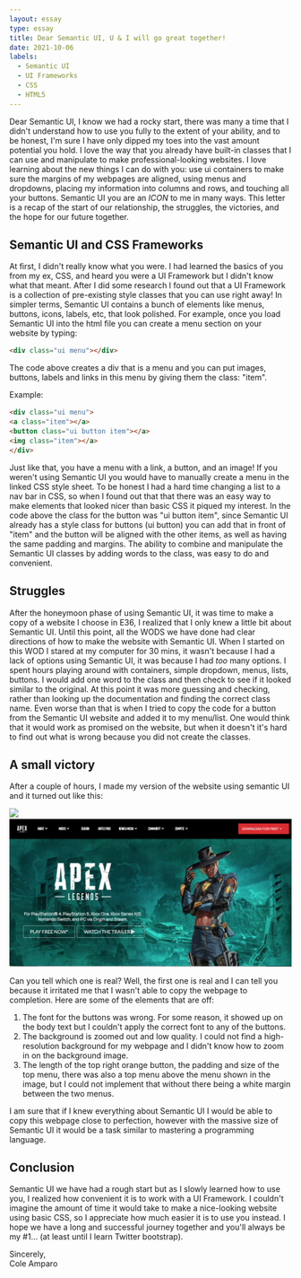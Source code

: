 ```yaml
---
layout: essay
type: essay
title: Dear Semantic UI, U & I will go great together!
date: 2021-10-06
labels:
  - Semantic UI
  - UI Frameworks
  - CSS
  - HTML5
---
```


Dear Semantic UI, I know we had a rocky start, there was many a time that I didn't understand how to use you fully to the extent of your ability, and to be honest, I'm sure I have only dipped my toes into the vast amount potential you hold. I love the way that you already have built-in classes that I can use and manipulate to make professional-looking websites. I love learning about the new things I can do with you: use ui containers to make sure the margins of my webpages are aligned, using menus and dropdowns, placing my information into columns and rows, and touching all your buttons. Semantic UI you are an *ICON* to me in many ways. This letter is a recap of the start of our relationship, the struggles, the victories, and the hope for our future together.

## Semantic UI and CSS Frameworks

At first, I didn't really know what you were. I had learned the basics of you from my ex, CSS, and heard you were a UI Framework but I didn't know what that meant. After I did some research I found out that a UI Framework is a collection of pre-existing style classes that you can use right away! In simpler terms, Semantic UI contains a bunch of elements like menus, buttons, icons, labels, etc, that look polished. For example, once you load Semantic UI into the html file you can create a menu section on your website by typing:

```html
<div class="ui menu"></div>
```
The code above creates a div that is a menu and you can put images, buttons, labels and links in this menu by giving them the class: "item".

Example:

```html
<div class="ui menu">
<a class="item"></a>
<button class="ui button item"></a>
<img class="item"></a>
</div>
```

Just like that, you have a menu with a link, a button, and an image! If you weren't using Semantic UI you would have to manually create a menu in the linked CSS style sheet. To be honest I had a hard time changing a list to a nav bar in CSS, so when I found out that that there was an easy way to make elements that looked nicer than basic CSS it piqued my interest. In the code above the class for the button was "ui button item", since Semantic UI already has a style class for buttons (ui button) you can add that in front of "item" and the button will be aligned with the other items, as well as having the same padding and margins. The ability to combine and manipulate the Semantic UI classes by adding words to the class, was easy to do and convenient.

## Struggles

After the honeymoon phase of using Semantic UI, it was time to make a copy of a website I choose in E36, I realized that I only knew a little bit about Semantic UI. Until this point, all the WODS we have done had clear directions of how to make the website with Semantic UI. When I started on this WOD I stared at my computer for 30 mins, it wasn't because I had a lack of options using Semantic UI, it was because I had *too* many options. I spent hours playing around with containers, simple dropdown, menus, lists, buttons. I would add one word to the class and then check to see if it looked similar to the original. At this point it was more guessing and checking, rather than looking up the documentation and finding the correct class name. Even worse than that is when I tried to copy the code for a button from the Semantic UI website and added it to my menu/list. One would think that it would work as promised on the website, but when it doesn't it's hard to find out what is wrong because you did not create the classes.

## A small victory

After a couple of hours, I made my version of the website using semantic UI and it turned out like this:

<img class="ui larger rounded image" src="../images/Original.png">
<img class="ui larger rounded image" src="../images/SemanticUI.png">
  

Can you tell which one is real? Well, the first one is real and I can tell you because it irritated me that I wasn't able to copy the webpage to completion. Here are some of the elements that are off:

1. The font for the buttons was wrong. For some reason, it showed up on the body text but I couldn't apply the correct font to any of the buttons.
2. The background is zoomed out and low quality. I could not find a high-resolution background for my webpage and I didn't know how to zoom in on the background image.
3. The length of the top right orange button, the padding and size of the top menu, there was also a top menu above the menu shown in the image, but I could not implement that without there being a white margin between the two menus.

I am sure that if I knew everything about Semantic UI I would be able to copy this webpage close to perfection, however with the massive size of Semantic UI it would be a task similar to mastering a programming language.

## Conclusion

Semantic UI we have had a rough start but as I slowly learned how to use you, I realized how convenient it is to work with a UI Framework. I couldn't imagine the amount of time it would take to make a nice-looking website using basic CSS, so I appreciate how much easier it is to use you instead. I hope we have a long and successful journey together and you'll always be my #1... (at least until I learn Twitter bootstrap).

Sincerely,<br/>
Cole Amparo<br/>
